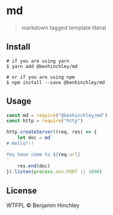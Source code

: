 # md
> markdown tagged template literal

## Install

```
# if you are using yarn
$ yarn add @benhinchley/md

# or if you are using npm
$ npm install --save @benhinchley/md
```

## Usage

```js
const md = require("@benhinchley/md")
const http = require("http")

http.createServer((req, res) => {
	let doc = md`
# Hello!!!

You have come to ${req.url}
`
	res.end(doc)
}).listen(process.env.PORT || 3000)
```

## License

WTFPL © Benjamin Hinchley
